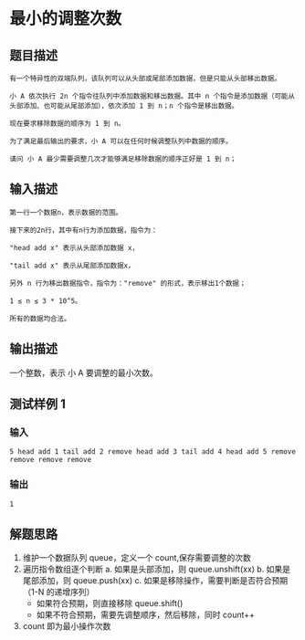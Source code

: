 # 最小的调整次数

## 题目描述

```
有一个特异性的双端队列，该队列可以从头部或尾部添加数据，但是只能从头部移出数据。

小 A 依次执行 2n 个指令往队列中添加数据和移出数据。其中 n 个指令是添加数据（可能从头部添加、也可能从尾部添加），依次添加 1 到 n；n 个指令是移出数据。

现在要求移除数据的顺序为 1 到 n。

为了满足最后输出的要求，小 A 可以在任何时候调整队列中数据的顺序。

请问 小 A 最少需要调整几次才能够满足移除数据的顺序正好是 1 到 n；
```

## 输入描述

```
第一行一个数据n，表示数据的范围。

接下来的2n行，其中有n行为添加数据，指令为：

"​head add x" 表示从头部添加数据 x，

"​tail add x" 表示从尾部添加数据x，

另外 n 行为移出数据指令，指令为："remove" 的形式，表示移出1个数据；

1 ≤ n ≤ 3 * 10^5。

所有的数据均合法。
```

## 输出描述

一个整数，表示 小 A 要调整的最小次数。

## 测试样例 1

### 输入

```
5 head add 1 tail add 2 remove head add 3 tail add 4 head add 5 remove remove remove remove
```

### 输出

```
1
```

## 解题思路

1. 维护一个数据队列 queue，定义一个 count,保存需要调整的次数
2. 遍历指令数组逐个判断
   a. 如果是头部添加，则 queue.unshift(xx)
   b. 如果是尾部添加，则 queue.push(xx)
   c. 如果是移除操作，需要判断是否符合预期（1-N 的递增序列）
   - 如果符合预期，则直接移除 queue.shift()
   - 如果不符合预期，需要先调整顺序，然后移除，同时 count++
3. count 即为最小操作次数
